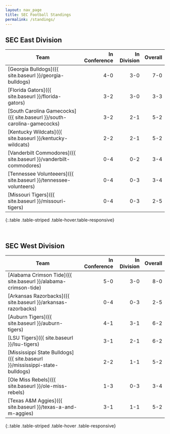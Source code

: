 ```yaml
---
layout: nav_page
title: SEC Football Standings
permalink: /standings/
---
```


## SEC East Division

| Team | In Conference | In Division | Overall |
|---|---:|---:|---:|
|[Georgia Bulldogs]({{ site.baseurl }}/georgia-bulldogs)                   |4-0|3-0|7-0|
|[Florida Gators]({{ site.baseurl }}/florida-gators)                       |3-2|3-0|3-3|
|[South Carolina Gamecocks]({{ site.baseurl }}/south-carolina-gamecocks)   |3-2|2-1|5-2|
|[Kentucky Wildcats]({{ site.baseurl }}/kentucky-wildcats)                 |2-2|2-1|5-2|
|[Vanderbilt Commodores]({{ site.baseurl }}/vanderbilt-commodores)         |0-4|0-2|3-4|
|[Tennessee Volunteeers]({{ site.baseurl }}/tennessee-volunteers)          |0-4|0-3|3-4|
|[Missouri Tigers]({{ site.baseurl }}/missouri-tigers)                     |0-4|0-3|2-5|
{:.table .table-striped .table-hover.table-responsive}

<br />

## SEC West Division

| Team | In Conference | In Division | Overall |
|---|---:|---:|---:|
|[Alabama Crimson Tide]({{ site.baseurl }}/alabama-crimson-tide)            |5-0|3-0|8-0|
|[Arkansas Razorbacks]({{ site.baseurl }}/arkansas-razorbacks)              |0-4|0-3|2-5|
|[Auburn Tigers]({{ site.baseurl }}/auburn-tigers)                          |4-1|3-1|6-2|
|[LSU Tigers]({{ site.baseurl }}/lsu-tigers)                                |3-1|2-1|6-2|
|[Mississippi State Bulldogs]({{ site.baseurl }}/mississippi-state-bulldogs)|2-2|1-1|5-2|
|[Ole Miss Rebels]({{ site.baseurl }}/ole-miss-rebels)                      |1-3|0-3|3-4|
|[Texas A&M Aggies]({{ site.baseurl }}/texas-a-and-m-aggies)                |3-1|1-1|5-2|
{:.table .table-striped .table-hover .table-responsive}
